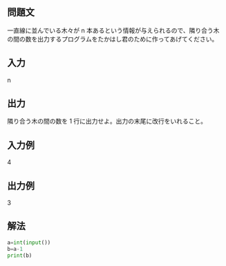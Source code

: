 ## 問題文
 一直線に並んでいる木々が n 本あるという情報が与えられるので、隣り合う木の間の数を出力するプログラムをたかはし君のために作ってあげてください。
## 入力
n
## 出力
隣り合う木の間の数を 1 行に出力せよ。出力の末尾に改行をいれること。
## 入力例
4
## 出力例
3
## 解法

```python
a=int(input())
b=a-1
print(b)
